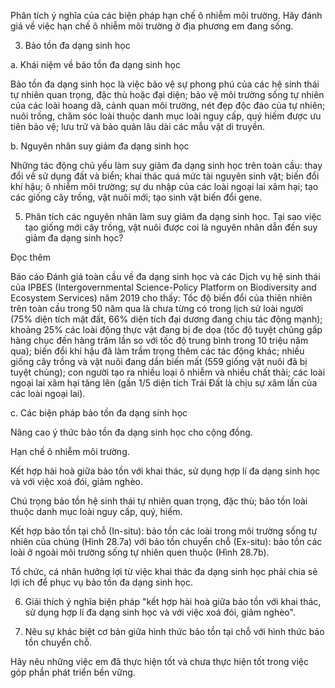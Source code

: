 Phân tích ý nghĩa của các biện pháp hạn chế ô nhiễm môi trường. Hãy đánh giá về việc hạn chế ô nhiễm môi trường ở địa phương em đang sống.

3. Bảo tồn đa dạng sinh học

a. Khái niệm về bảo tồn đa dạng sinh học

Bảo tồn đa dạng sinh học là việc bảo vệ sự phong phú của các hệ sinh thái tự nhiên quan trọng, đặc thù hoặc đại diện; bảo vệ môi trường sống tự nhiên của các loài hoang dã, cảnh quan môi trường, nét đẹp độc đáo của tự nhiên; nuôi trồng, chăm sóc loài thuộc danh mục loài nguy cấp, quý hiếm được ưu tiên bảo vệ; lưu trữ và bảo quản lâu dài các mẫu vật di truyền.

b. Nguyên nhân suy giảm đa dạng sinh học

Những tác động chủ yếu làm suy giảm đa dạng sinh học trên toàn cầu: thay đổi về sử dụng đất và biển; khai thác quá mức tài nguyên sinh vật; biến đổi khí hậu; ô nhiễm môi trường; sự du nhập của các loài ngoại lai xâm hại; tạo các giống cây trồng, vật nuôi mới; tạo sinh vật biến đổi gene.

5. Phân tích các nguyên nhân làm suy giảm đa dạng sinh học. Tại sao việc tạo giống mới cây trồng, vật nuôi được coi là nguyên nhân dẫn đến suy giảm đa dạng sinh học?

Đọc thêm

Báo cáo Đánh giá toàn cầu về đa dạng sinh học và các Dịch vụ hệ sinh thái của IPBES (Intergovernmental Science-Policy Platform on Biodiversity and Ecosystem Services) năm 2019 cho thấy: Tốc độ biến đổi của thiên nhiên trên toàn cầu trong 50 năm qua là chưa từng có trong lịch sử loài người (75% diện tích mặt đất, 66% diện tích đại dương đang chịu tác động mạnh); khoảng 25% các loài động thực vật đang bị đe dọa (tốc độ tuyệt chủng gấp hàng chục đến hàng trăm lần so với tốc độ trung bình trong 10 triệu năm qua); biến đổi khí hậu đã làm trầm trọng thêm các tác động khác; nhiều giống cây trồng và vật nuôi đang dần biến mất (559 giống vật nuôi đã bị tuyệt chủng); con người tạo ra nhiều loại ô nhiễm và nhiều chất thải; các loài ngoại lai xâm hại tăng lên (gần 1/5 diện tích Trái Đất là chịu sự xâm lấn của các loài ngoại lai).

c. Các biện pháp bảo tồn đa dạng sinh học

Nâng cao ý thức bảo tồn đa dạng sinh học cho cộng đồng.

Hạn chế ô nhiễm môi trường.

Kết hợp hài hoà giữa bảo tồn với khai thác, sử dụng hợp lí đa dạng sinh học và với việc xoá đói, giảm nghèo.

Chú trọng bảo tồn hệ sinh thái tự nhiên quan trọng, đặc thù; bảo tồn loài thuộc danh mục loài nguy cấp, quý, hiếm.

Kết hợp bảo tồn tại chỗ (In-situ): bảo tồn các loài trong môi trường sống tự nhiên của chúng (Hình 28.7a) với bảo tồn chuyển chỗ (Ex-situ): bảo tồn các loài ở ngoài môi trường sống tự nhiên quen thuộc (Hình 28.7b).

Tổ chức, cá nhân hưởng lợi từ việc khai thác đa dạng sinh học phải chia sẻ lợi ích để phục vụ bảo tồn đa dạng sinh học.

6. Giải thích ý nghĩa biện pháp "kết hợp hài hoà giữa bảo tồn với khai thác, sử dụng hợp lí đa dạng sinh học và với việc xoá đói, giảm nghèo".

7. Nêu sự khác biệt cơ bản giữa hình thức bảo tồn tại chỗ với hình thức bảo tồn chuyển chỗ.

Hãy nêu những việc em đã thực hiện tốt và chưa thực hiện tốt trong việc góp phần phát triển bền vững.